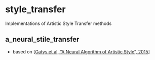 # style_transfer
Implementations of Artistic Style Transfer methods

## a_neural_stile_transfer
- based on [[Gatys et al, “A Neural Algorithm of Artistic Style”, 2015]](https://arxiv.org/abs/1508.06576)
